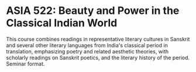# ASIA 522: Beauty and Power in the Classical Indian World

This course combines readings in representative literary cultures in Sanskrit and several other literary languages from India's classical period in translation, emphasizing poetry and related aesthetic theories, with scholarly readings on Sanskrit poetics, and the literary history of the period. Seminar format.